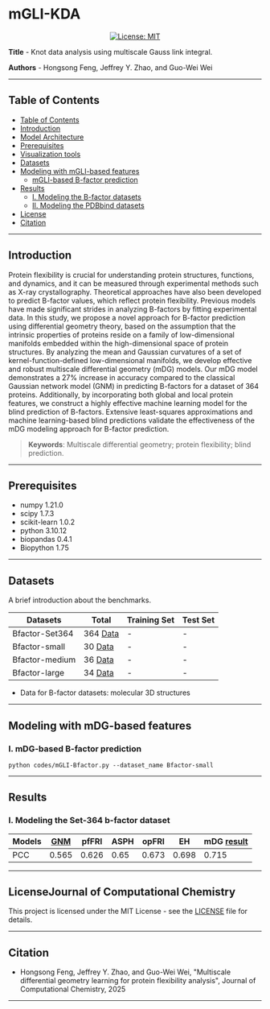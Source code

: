 # mGLI-KDA

<div align='center'>
 
<!-- [![preprint](https://img.shields.io/static/v1?label=arXiv&message=2310.12508&color=B31B1B)](https://www.google.com/) -->
[![License: MIT](https://img.shields.io/badge/License-MIT-yellow.svg)](https://opensource.org/licenses/MIT)

</div>

**Title** - Knot data analysis using multiscale Gauss link integral.

**Authors** - Hongsong Feng, Jeffrey Y. Zhao, and Guo-Wei Wei

---

## Table of Contents

- [Table of Contents](#table-of-contents)
- [Introduction](#introduction)
- [Model Architecture](#model-architecture)
- [Prerequisites](#prerequisites)
- [Visualization tools](#Visualization-tools)
- [Datasets](#datasets)
- [Modeling with mGLI-based features](#Modeling-with-mGLI-based-features)
    - [mGLI-based B-factor prediction](#i-mgli-based-b-factor-prediction)
- [Results](#results)
    - [I. Modeling the B-factor datasets]()
    - [II. Modeling the PDBbind datasets]()
- [License](#license)
- [Citation](#citation)

---

## Introduction

Protein flexibility is crucial for understanding protein structures, functions, and dynamics, and it can be measured through experimental methods such as X-ray crystallography. Theoretical approaches have also been developed to predict B-factor values, which reflect protein flexibility. Previous models have made significant strides in analyzing B-factors by   fitting experimental data. In this study, we propose a novel approach for B-factor prediction using differential geometry theory, based on the assumption that the intrinsic properties of proteins reside on a family of low-dimensional manifolds embedded within the high-dimensional space of protein structures. By analyzing the mean and Gaussian curvatures of a set of kernel-function-defined low-dimensional manifolds, we develop effective and robust multiscale differential geometry (mDG) models. Our mDG model demonstrates a 27\% increase in accuracy compared to the classical Gaussian network model (GNM) in predicting B-factors for a dataset of 364 proteins. Additionally, by incorporating both global and local protein features, we construct a highly effective machine learning model for the blind prediction of B-factors. Extensive   least-squares approximations and machine learning-based blind predictions    validate the effectiveness of the mDG modeling approach for B-factor prediction.

> **Keywords**: Multiscale differential geometry; protein flexibility; blind prediction.

---

## Prerequisites

- numpy                     1.21.0
- scipy                     1.7.3
- scikit-learn              1.0.2
- python                    3.10.12
- biopandas                 0.4.1
- Biopython                 1.75

--- 

## Datasets

A brief introduction about the benchmarks.

| Datasets                |Total    | Training Set                 | Test Set                                             |
|-|-----------------------------|------------------------------|------------------------------                        |
| Bfactor-Set364 | 364  [Data](./datasets)     |   -    |      -                                                            |
| Bfactor-small | 30     [Data](./datasets)  |   -    |      -                                                            |
| Bfactor-medium | 36    [Data](./datasets)  |   -    |      -                                                            |
| Bfactor-large | 34   [Data](./datasets)    |   -    |      -                                                            |

- Data for B-factor datasets: molecular 3D structures
---

## Modeling with mDG-based features
### I. mDG-based B-factor prediction

```shell
python codes/mGLI-Bfactor.py --dataset_name Bfactor-small
```
---
## Results

### I. Modeling the Set-364 b-factor dataset
| Models       | [GNM](https://dyn.life.nthu.edu.tw/oGNM/oGNM.php)  | pfFRI | ASPH | opFRI | EH   | mDG [result](./Results)|
|--------------|-------|-------|------|-------|------|------|
| PCC          | 0.565 | 0.626 | 0.65 | 0.673 | 0.698| 0.715|

---

## LicenseJournal of Computational Chemistry

This project is licensed under the MIT License - see the [LICENSE](LICENSE) file for details.

---

## Citation

- Hongsong Feng, Jeffrey Y. Zhao, and Guo-Wei Wei, "Multiscale differential geometry learning for protein flexibility analysis", Journal of Computational Chemistry, 2025

---
